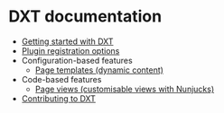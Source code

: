 # DXT documentation

- [Getting started with DXT](./GETTING_STARTED.md)
- [Plugin registration options](./PLUGIN_OPTIONS.md)
- Configuration-based features
  - [Page templates (dynamic content)](./features/PAGE_TEMPLATES.md)
- Code-based features
  - [Page views (customisable views with Nunjucks)](./features/PAGE_VIEWS.md)
- [Contributing to DXT](./CONTRIBUTING.md)
